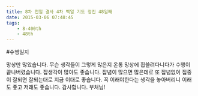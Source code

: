 ```yaml
---
title: 8차 천일 결사 4차 백일 기도 정진 48일째
date: 2015-03-06 07:48:45
tags:
    - 8-400th
    - 48th
---
```


#수행일지

망상만 많았습니다. 무슨 생각들이 그렇게 많은지 온통 망상에 휩쓸려다니다가 수행이 끝나버렸습니다. 잡생각이 많아도 좋습니다. 잡념이 많으면 많은데로 또 잡념없이 집중이 잘되면 잘되는대로 지금 이대로 좋습니다. 꼭 이래야한다는 생각을 놓아버리니 이래도 좋고 저래도 좋습니다. 감사합니다. 부처님!
